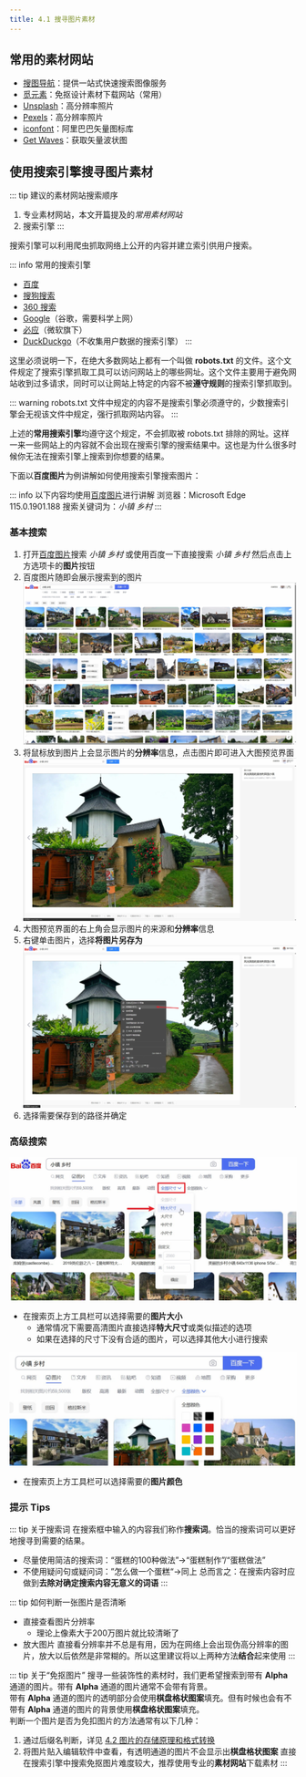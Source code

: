 ```yaml
---
title: 4.1 搜寻图片素材
---
```


## 常用的素材网站

- [搜图导航](https://www.91sotu.com/)：提供一站式快速搜索图像服务
- [觅元素](https://www.51yuansu.com/)：免抠设计素材下载网站（常用）
- [Unsplash](https://unsplash.com/)：高分辨率照片
- [Pexels](https://www.pexels.com/)：高分辨率照片
- [iconfont](https://www.iconfont.cn/home/index)：阿里巴巴矢量图标库
- [Get Waves](https://getwaves.io/)：获取矢量波状图

## 使用搜索引擎搜寻图片素材

::: tip 建议的素材网站搜索顺序
1. 专业素材网站，本文开篇提及的*常用素材网站*
2. 搜索引擎
:::

搜索引擎可以利用爬虫抓取网络上公开的内容并建立索引供用户搜索。

::: info 常用的搜索引擎
- [百度](https://www.baidu.com/)
- [搜狗搜索](https://www.sogou.com/)
- [360 搜索](https://www.so.com/)
- [Google](https://www.google.com/)（谷歌，需要科学上网）
- [必应](https://cn.bing.com/)（微软旗下）
- [DuckDuckgo](https://duckduckgo.com/)（不收集用户数据的搜索引擎）
:::

这里必须说明一下，在绝大多数网站上都有一个叫做 **robots.txt** 的文件。这个文件规定了搜索引擎抓取工具可以访问网站上的哪些网址。这个文件主要用于避免网站收到过多请求，同时可以让网站上特定的内容不被**遵守规则**的搜索引擎抓取到。

::: warning
robots.txt 文件中规定的内容不是搜索引擎必须遵守的，少数搜索引擎会无视该文件中规定，强行抓取网站内容。
:::

上述的**常用搜索引擎**均遵守这个规定，不会抓取被 robots.txt 排除的网址。这样一来一些网站上的内容就不会出现在搜索引擎的搜索结果中。这也是为什么很多时候你无法在搜索引擎上搜索到你想要的结果。

下面以**百度图片**为例讲解如何使用搜索引擎搜索图片：

::: info
以下内容均使用[百度图片](https://image.baidu.com/)进行讲解
浏览器：Microsoft Edge 115.0.1901.188
搜索关键词为：*小镇* *乡村*
:::

### 基本搜索

1. 打开[百度图片](https://image.baidu.com/)搜索 *小镇* *乡村* 或使用百度一下直接搜索 *小镇* *乡村* 然后点击上方选项卡的**图片**按钮
2. 百度图片随即会展示搜索到的图片![](../data/Pastedimage20230807212200.jpg)
3. 将鼠标放到图片上会显示图片的**分辨率**信息，点击图片即可进入大图预览界面![](../data/Pastedimage20230807212359.jpg)
4. 大图预览界面的右上角会显示图片的来源和**分辨率**信息
5. 右键单击图片，选择**将图片另存为**![](../data/Pastedimage20230807212546.jpg)
6. 选择需要保存到的路径并确定

### 高级搜索

![](../data/Pastedimage20230807221306.jpg)

- 在搜索页上方工具栏可以选择需要的**图片大小**
	- 通常情况下需要高清图片直接选择**特大尺寸**或类似描述的选项
	- 如果在选择的尺寸下没有合适的图片，可以选择其他大小进行搜索

![](../data/Pastedimage20230807221701.jpg)

- 在搜索页上方工具栏可以选择需要的**图片颜色**

### 提示 Tips

::: tip 关于搜索词
在搜索框中输入的内容我们称作**搜索词**。恰当的搜索词可以更好地搜寻到需要的结果。
- 尽量使用简洁的搜索词：“蛋糕的100种做法”->“蛋糕制作”/“蛋糕做法”
- 不使用疑问句或疑问词：”怎么做一个蛋糕“->同上
总而言之：在搜索内容时应做到**去除对确定搜索内容无意义的词语**
:::

::: tip 如何判断一张图片是否清晰
- 直接查看图片分辨率
	- 理论上像素大于200万图片就比较清晰了
- 放大图片
直接看分辨率并不总是有用，因为在网络上会出现伪高分辨率的图片，放大以后依然是非常糊的。所以这里建议将以上两种方法**结合**起来使用
:::

::: tip 关于“免抠图片”
搜寻一些装饰性的素材时，我们更希望搜索到带有 **Alpha** 通道的图片。带有 **Alpha** 通道的图片通常不会带有背景。  
带有 **Alpha** 通道的图片的透明部分会使用**棋盘格状图案**填充。但有时候也会有不带有 **Alpha** 通道的图片的背景使用**棋盘格状图案**填充。  
判断一个图片是否为免扣图片的方法通常有以下几种：
1. 通过后缀名判断，详见 [4.2 图片的存储原理和格式转换](4.2.md#图片格式)
2. 将图片贴入编辑软件中查看，有透明通道的图片不会显示出**棋盘格状图案**
直接在搜索引擎中搜索免抠图片难度较大，推荐使用专业的**素材网站**下载素材
:::
